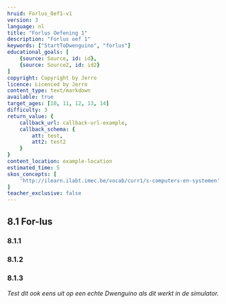 ```yaml
---
hruid: Forlus_Oef1-v1
version: 3
language: nl
title: "Forlus Oefening 1"
description: "Forlus oef 1"
keywords: ["StartToDwenguino", "forlus"]
educational_goals: [
    {source: Source, id: id}, 
    {source: Source2, id: id2}
]
copyright: Copyright by Jerro
licence: Licenced by Jerro
content_type: text/markdown
available: true
target_ages: [10, 11, 12, 13, 14]
difficulty: 3
return_value: {
    callback_url: callback-url-example,
    callback_schema: {
        att: test,
        att2: test2
    }
}
content_location: example-location
estimated_time: 5
skos_concepts: [
    'http://ilearn.ilabt.imec.be/vocab/curr1/s-computers-en-systemen'
]
teacher_exclusive: false
---
```

## 8.1 For-lus

### 8.1.1




### 8.1.2




### 8.1.3



*Test dit ook eens uit op een echte Dwenguino als dit werkt in de simulator.*